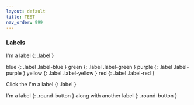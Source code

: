 ```yaml
---
layout: default
title: TEST
nav_order: 999
---
```

### Labels

I'm a label
{: .label }

blue
{: .label .label-blue }
green
{: .label .label-green }
purple
{: .label .label-purple }
yellow
{: .label .label-yellow }
red
{: .label .label-red }

Click the I'm a label {: .label }

I'm a label
{: .round-button }
along with another label
{: .round-button }
